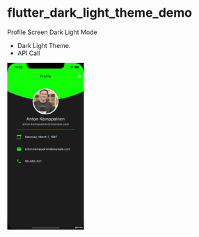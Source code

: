 # flutter_dark_light_theme_demo

Profile Screen Dark Light Mode
- Dark Light Theme.
- API Call


<img src="https://github.com/TrungNguyen1208/day3_200lab_profile_dark_light/blob/master/preview/demo.gif" width="35%"/>
